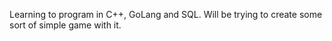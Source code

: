 <p>
Learning to program in C++, GoLang and SQL. Will be trying to create some sort of simple game with it.
</p>
